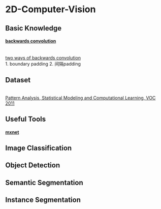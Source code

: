 # 2D-Computer-Vision
## Basic Knowledge
#### [backwards convolution](https://blog.csdn.net/Fate_fjh/article/details/52882134)
<br> [two ways of backwards convolution](https://github.com/vdumoulin/conv_arithmetic)
<br> 1. boundary padding 2. 间隔padding

## Dataset
<br> [Pattern Analysis, Statistical Modeling and Computational Learning, VOC 2011](http://host.robots.ox.ac.uk/pascal/VOC/voc2011/index.html)

## Useful Tools
#### [mxnet](https://beta.mxnet.io/guide/crash-course/index.html)

## Image Classification
## Object Detection
## Semantic Segmentation
## Instance Segmentation
